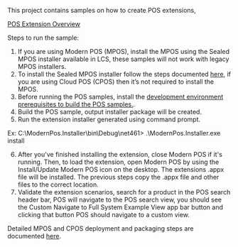 This project contains samples on how to create POS extensions, 

[POS Extension Overview](https://docs.microsoft.com/en-us/dynamics365/commerce/dev-itpro/pos-extension/pos-extension-getting-started)

Steps to run the sample:

1.	If you are using Modern POS (MPOS), install the MPOS using the Sealed MPOS installer available in LCS, these samples will not work with legacy MPOS installers.
2.	To install the Sealed MPOS installer follow the steps documented [here]( https://docs.microsoft.com/en-us/dynamics365/commerce/dev-itpro/enhanced-mass-deployment#modern-pos), if you are using Cloud POS (CPOS) then it’s not required to install the MPOS.
3.	Before running the POS samples, install the [development environment prerequisites to build the POS samples.](https://docs.microsoft.com/en-us/dynamics365/commerce/dev-itpro/pos-extension/pos-extension-getting-started#prerequisites).
4.	Build the POS sample, output installer package will be created.
5.	Run the extension installer generated using command prompt.

   Ex: C:\ModernPos.Installer\bin\Debug\net461> .\ModernPos.Installer.exe install

6.	After you've finished installing the extension, close Modern POS if it's running. Then, to load the extension, open Modern POS by using the Install/Update Modern POS icon on the desktop. The extensions .appx file will be installed. The previous steps copy the .appx file and other files to the correct location.
7.	Validate the extension scenarios, search for a product in the POS search header bar, POS will navigate to the POS search view, you should see the Custom Navigate to Full System Example View app bar button and clicking that button POS should navigate to a custom view.

Detailed MPOS and CPOS deployment and packaging steps are documented [here]( https://docs.microsoft.com/en-us/dynamics365/commerce/dev-itpro/pos-extension/mpos-extension-packaging). 

